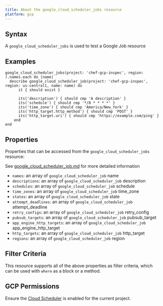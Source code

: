 ```yaml
---
title: About the google_cloud_scheduler_jobs resource
platform: gcp
---
```


## Syntax
A `google_cloud_scheduler_jobs` is used to test a Google Job resource

## Examples
```
google_cloud_scheduler_jobs(project: 'chef-gcp-inspec', region: ).names.each do |name|
  describe google_cloud_scheduler_job(project: 'chef-gcp-inspec', region: us-central1, name: name) do
	  it { should exist }

	  its('description') { should cmp 'A description' }
	  its('schedule') { should cmp '*/8 * * * *' }
	  its('time_zone') { should cmp 'America/New_York' }
	  its('http_target.http_method') { should cmp 'POST' }
	  its('http_target.uri') { should cmp 'https://example.com/ping' }
	end
end
```

## Properties
Properties that can be accessed from the `google_cloud_scheduler_jobs` resource:

See [google_cloud_scheduler_job.md](google_cloud_scheduler_job.md) for more detailed information
  * `names`: an array of `google_cloud_scheduler_job` name
  * `descriptions`: an array of `google_cloud_scheduler_job` description
  * `schedules`: an array of `google_cloud_scheduler_job` schedule
  * `time_zones`: an array of `google_cloud_scheduler_job` time_zone
  * `states`: an array of `google_cloud_scheduler_job` state
  * `attempt_deadlines`: an array of `google_cloud_scheduler_job` attempt_deadline
  * `retry_configs`: an array of `google_cloud_scheduler_job` retry_config
  * `pubsub_targets`: an array of `google_cloud_scheduler_job` pubsub_target
  * `app_engine_http_targets`: an array of `google_cloud_scheduler_job` app_engine_http_target
  * `http_targets`: an array of `google_cloud_scheduler_job` http_target
  * `regions`: an array of `google_cloud_scheduler_job` region

## Filter Criteria
This resource supports all of the above properties as filter criteria, which can be used
with `where` as a block or a method.

## GCP Permissions

Ensure the [Cloud Scheduler](https://console.cloud.google.com/apis/library/cloudscheduler.googleapis.com/) is enabled for the current project.

